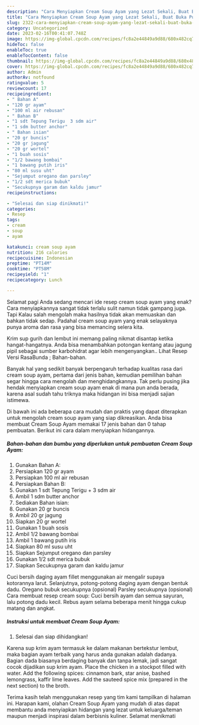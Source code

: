 ```yaml
---
description: "Cara Menyiapkan Cream Soup Ayam yang Lezat Sekali, Buat Buka Puasa Lezat"
title: "Cara Menyiapkan Cream Soup Ayam yang Lezat Sekali, Buat Buka Puasa Lezat"
slug: 2322-cara-menyiapkan-cream-soup-ayam-yang-lezat-sekali-buat-buka-puasa-lezat
category: Uncategorized
date: 2023-02-16T00:41:07.748Z
image: https://img-global.cpcdn.com/recipes/fc8a2e44849a9d88/680x482cq70/cream-soup-ayam-foto-resep-utama.jpg
hideToc: false
enableToc: true
enableTocContent: false
thumbnail: https://img-global.cpcdn.com/recipes/fc8a2e44849a9d88/680x482cq70/cream-soup-ayam-foto-resep-utama.jpg
cover: https://img-global.cpcdn.com/recipes/fc8a2e44849a9d88/680x482cq70/cream-soup-ayam-foto-resep-utama.jpg
author: Admin
authorAv: notfound
ratingvalue: 5
reviewcount: 17
recipeingredient:
- " Bahan A"
- "120 gr ayam"
- "100 ml air rebusan"
- " Bahan B"
- "1 sdt Tepung Terigu  3 sdm air"
- "1 sdm butter anchor"
- " Bahan isian"
- "20 gr buncis"
- "20 gr jagung"
- "20 gr wortel"
- "1 buah sosis"
- "1/2 bawang bombai"
- "1 bawang putih iris"
- "80 ml susu uht"
- "Sejumput oregano dan parsley"
- "1/2 sdt merica bubuk"
- "Secukupnya garam dan kaldu jamur"
recipeinstructions:

- "Selesai dan siap dinikmati!"
categories:
- Resep
tags:
- cream
- soup
- ayam

katakunci: cream soup ayam 
nutrition: 216 calories
recipecuisine: Indonesian
preptime: "PT14M"
cooktime: "PT58M"
recipeyield: "1"
recipecategory: Lunch

---
```



Selamat pagi Anda sedang mencari ide resep cream soup ayam yang enak? Cara menyiapkannya sangat tidak terlalu sulit namun tidak gampang juga. Tapi Kalau salah mengolah maka hasilnya tidak akan memuaskan dan bahkan tidak sedap. Padahal cream soup ayam yang enak selayaknya punya aroma dan rasa yang bisa memancing selera kita.


Krim sup gurih dan lembut ini memang paling nikmat disantap ketika hangat-hangatnya. Anda bisa menambahkan potongan kentang atau jagung pipil sebagai sumber karbohidrat agar lebih mengenyangkan.. Lihat Resep Versi RasaBunda ; Bahan-bahan.

Banyak hal yang sedikit banyak berpengaruh terhadap kualitas rasa dari cream soup ayam, pertama dari jenis bahan, kemudian pemilihan bahan segar hingga cara mengolah dan menghidangkannya. Tak perlu pusing jika hendak menyiapkan cream soup ayam enak di mana pun anda berada, karena asal sudah tahu triknya maka hidangan ini bisa menjadi sajian istimewa.


Di bawah ini ada beberapa cara mudah dan praktis yang dapat diterapkan untuk mengolah cream soup ayam yang siap dikreasikan. Anda bisa membuat Cream Soup Ayam memakai 17 jenis bahan dan 0 tahap pembuatan. Berikut ini cara dalam menyiapkan hidangannya.

<!--inarticleads1-->

##### Bahan-bahan dan bumbu yang diperlukan untuk pembuatan Cream Soup Ayam:

1. Gunakan  Bahan A:
1. Persiapkan 120 gr ayam
1. Persiapkan 100 ml air rebusan
1. Persiapkan  Bahan B:
1. Gunakan 1 sdt Tepung Terigu + 3 sdm air
1. Ambil 1 sdm butter anchor
1. Sediakan  Bahan isian:
1. Gunakan 20 gr buncis
1. Ambil 20 gr jagung
1. Siapkan 20 gr wortel
1. Gunakan 1 buah sosis
1. Ambil 1/2 bawang bombai
1. Ambil 1 bawang putih iris
1. Siapkan 80 ml susu uht
1. Siapkan Sejumput oregano dan parsley
1. Gunakan 1/2 sdt merica bubuk
1. Siapkan Secukupnya garam dan kaldu jamur


Cuci bersih daging ayam fillet menggunakan air mengalir supaya kotorannya larut. Selanjutnya, potong-potong daging ayam dengan bentuk dadu. Oregano bubuk secukupnya (opsional) Parsley secukupnya (opsional) Cara membuat resep cream soup: Cuci bersih ayam dan semua sayuran, lalu potong dadu kecil. Rebus ayam selama beberapa menit hingga cukup matang dan angkat. 

<!--inarticleads2-->

##### Instruksi untuk membuat Cream Soup Ayam:


1. Selesai dan siap dihidangkan!

Karena sup krim ayam termasuk ke dalam makanan bertekstur lembut, maka bagian ayam terbaik yang harus anda gunakan adalah dadanya. Bagian dada biasanya berdaging banyak dan tanpa lemak, jadi sangat cocok dijadikan sup krim ayam. Place the chicken in a stockpot filled with water. Add the following spices: cinnamon bark, star anise, bashed lemongrass, kaffir lime leaves. Add the sauteed spice mix (prepared in the next section) to the broth. 

Terima kasih telah menggunakan resep yang tim kami tampilkan di halaman ini. Harapan kami, olahan Cream Soup Ayam yang mudah di atas dapat membantu anda menyiapkan hidangan yang lezat untuk keluarga/teman maupun menjadi inspirasi dalam berbisnis kuliner. Selamat menikmati
